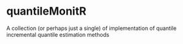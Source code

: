 # quantileMonitR
A collection (or perhaps just a single) of implementation of quantile incremental quantile estimation methods
